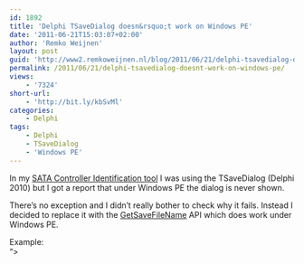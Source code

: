 ```yaml
---
id: 1892
title: 'Delphi TSaveDialog doesn&rsquo;t work on Windows PE'
date: '2011-06-21T15:03:07+02:00'
author: 'Remko Weijnen'
layout: post
guid: 'http://www2.remkoweijnen.nl/blog/2011/06/21/delphi-tsavedialog-doesnt-work-on-windows-pe/'
permalink: /2011/06/21/delphi-tsavedialog-doesnt-work-on-windows-pe/
views:
    - '7324'
short-url:
    - 'http://bit.ly/kbSvMl'
categories:
    - Delphi
tags:
    - Delphi
    - TSaveDialog
    - 'Windows PE'
---
```


In my [SATA Controller Identification tool](http://192.168.40.25:8081/2011/06/18/switch-sata-operation-mode/) I was using the TSaveDialog (Delphi 2010) but I got a report that under Windows PE the dialog is never shown.

There’s no exception and I didn’t really bother to check why it fails. Instead I decided to replace it with the [GetSaveFileName](http://msdn.microsoft.com/en-us/library/ms646928(v=vs.85).aspx) API which does work under Windows PE.

Example:  
“&gt;